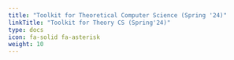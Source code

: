 ```yaml
---
title: "Toolkit for Theoretical Computer Science (Spring '24)"
linkTitle: "Toolkit for Theory CS (Spring'24)"
type: docs
icon: fa-solid fa-asterisk
weight: 10
---
```


